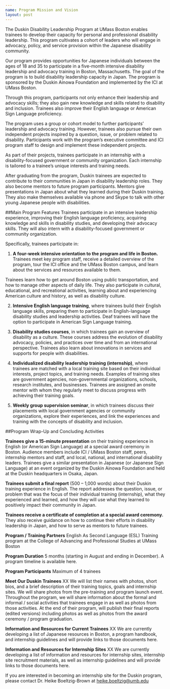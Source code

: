 ```yaml
---
name: Program Mission and Vision
layout: post
---
```


The Duskin Disability Leadership Program at UMass Boston enables trainees to develop their capacity for personal and professional disability leadership. This program cultivates a cohort of leaders who will engage in advocacy, policy, and service provision within the Japanese disability community.

Our program provides opportunities for Japanese individuals between the ages of 18 and 35 to participate in a five-month intensive disability leadership and advocacy training in Boston, Massachusetts. The goal of the program is to build disability leadership capacity in Japan. The program is sponsored by the Duskin Ainowa Foundation and implemented by the ICI at UMass Boston. 

Through this program, participants not only enhance their leadership and advocacy skills; they also gain new knowledge and skills related to disability and inclusion. Trainees also improve their English language or American Sign Language proficiency. 

The program uses a group or cohort model to further participants’ leadership and advocacy training. However, trainees also pursue their own independent projects inspired by a question, issue, or problem related to disability. Participants work with the program’s executive committee and ICI program staff to design and implement these independent projects.

As part of their projects, trainees participate in an internship with a disability-focused government or community organization. Each internship is tailored to a trainee’s unique interests and training needs. 

After graduating from the program, Duskin trainees are expected to contribute to their communities in Japan in disability leadership roles. They also become mentors to future program participants. Mentors give presentations in Japan about what they learned during their Duskin training. They also make themselves available via phone and Skype to talk with other young Japanese people with disabilities.

##Main Program Features
Trainees participate in an intensive leadership experience, improving their English language proficiency, acquiring knowledge and skills in disability studies, and developing their advocacy skills. They will also intern with a disability-focused government or community organization.

Specifically, trainees participate in: 

1)	**A four-week intensive orientation to the program and life in Boston.** Trainees meet key program staff, receive a detailed overview of the program, tour the ICI office and the UMass Boston campus, and learn about the services and resources available to them. 

Trainees learn how to get around Boston using public transportation, and how to manage other aspects of daily life. They also participate in cultural, educational, and recreational activities, learning about and experiencing American culture and history, as well as disability culture.  

2)	**Intensive English language training**, where trainees build their English language skills, preparing them to participate in English-language disability studies and leadership activities. Deaf trainees will have the option to participate in American Sign Language training. 

3)	**Disability studies courses**, in which trainees gain an overview of disability as a culture. These courses address the evolution of disability advocacy, policies, and practices over time and from an international perspective. Trainees also learn about innovations in services and supports for people with disabilities. 

4)	**Individualized disability leadership training (internship)**, where trainees are matched with a local training site based on their individual interests, project topics, and training needs. Examples of training sites are government agencies, non-governmental organizations, schools, research institutes, and businesses. Trainees are assigned an onsite mentor with whom they regularly meet to discuss progress with achieving their training goals. 

5)	**Weekly group supervision seminar**, in which trainees discuss their placements with local government agencies or community organizations, explore their experiences, and link the experiences and training with the concepts of disability and inclusion.

##Program Wrap-Up and Concluding Activities

**Trainees give a 15-minute presentation** on their training experience in English (or American Sign Language) at a special award ceremony in Boston. Audience members include ICI / UMass Boston staff, peers, internship mentors and staff, and local, national, and international disability leaders. Trainees give a similar presentation in Japanese (or Japanese Sign Language) at an event organized by the Duskin Ainowa Foundation and held at the Duskin headquarters in Osaka, Japan.

**Trainees submit a final report** (500 – 1,000 words) about their Duskin training experience in English. The report addresses the question, issue, or problem that was the focus of their individual training (internship), what they experienced and learned, and how they will use what they learned to positively impact their community in Japan.  

**Trainees receive a certificate of completion at a special award ceremony.** They also receive guidance on how to continue their efforts in disability leadership in Japan, and how to serve as mentors to future trainees.

**Program / Training Partners**
English As Second Language (ESL) Training program at the College of Advancing and Professional Studies at UMass Boston

**Program Duration**
5 months (starting in August and ending in December). A program timeline is available here.

**Program Participants**
Maximum of 4 trainees

**Meet Our Duskin Trainees**
XX We will list their names with photos, short bios, and a brief description of their training topics, goals and internship sites. We will share photos from the pre-training and program launch event. 
Throughout the program, we will share information about the formal and informal / social activities that trainees engage in as well as photos from those activities. At the end of their program, will publish their final reports (edited versions) including photos as well as photos from the award ceremony / program graduation.

**Information and Resources for Current Trainees**
XX We are currently developing a list of Japanese resources in Boston, a program handbook, and internship guidelines and will provide links to those documents here. 

**Information and Resources for Internship Sites**
XX We are currently developing a list of information and resources for internship sites, internship site recruitment materials, as well as internship guidelines and will provide links to those documents here.

If you are interested in becoming an internship site for the Duskin program, please contact Dr. Heike Boeltzig-Brown at [heike.boeltzig@umb.edu](mailto:heike.boeltzig@umb.edu)
